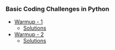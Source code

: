 

### Basic Coding Challenges in Python
* [Warmup - 1](https://codingbat.com/python/Warmup-1)
  * [Solutions](https://drive.google.com/open?id=1zK-B-KBMuk52zsSVf9Rkw75p8nUQoO3G)
* [Warmup - 2](https://codingbat.com/python/Warmup-2)
  * [Solutions](https://drive.google.com/file/d/1gcVMSEM_WtIN3k3JHyfc322w4Z3ntF8W/view?usp=sharing)
